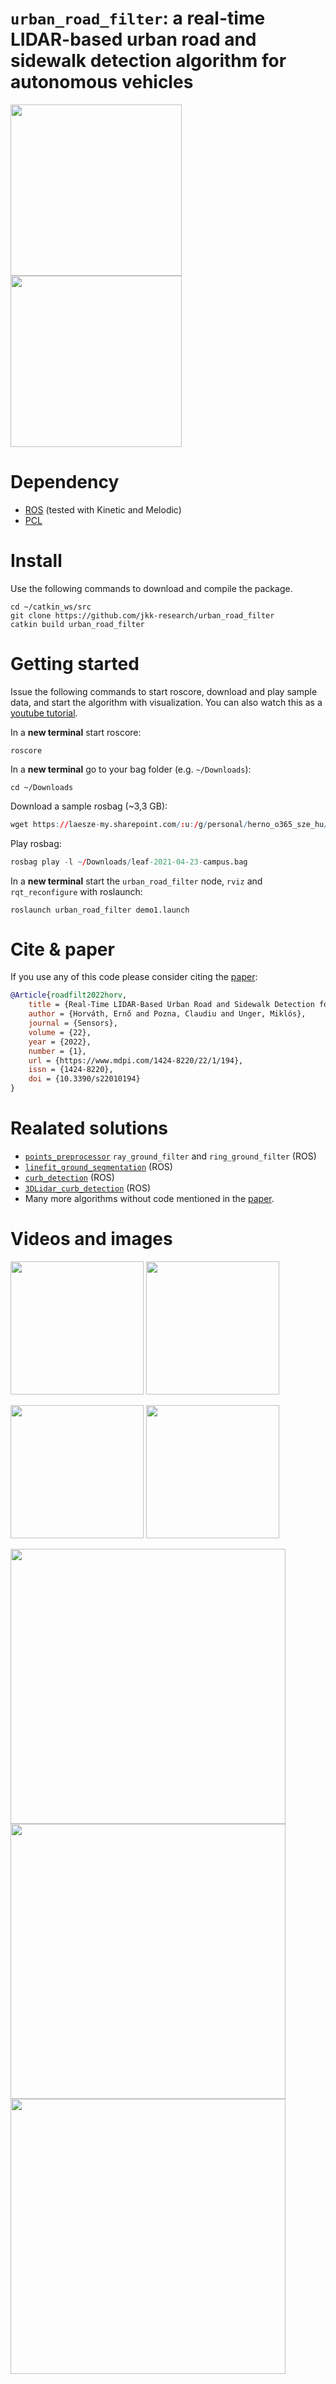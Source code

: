 # `urban_road_filter`: a real-time LIDAR-based urban road and sidewalk detection algorithm for autonomous vehicles

<img src="img/urban_road_filter_anim01.gif" width=274/><img src="img/urban_road_filter_static01.png" width=274/>

# Dependency

- [ROS](http://wiki.ros.org/ROS/Installation) (tested with Kinetic and Melodic)
- [PCL](https://pointclouds.org/)

# Install

Use the following commands to download and compile the package.

```
cd ~/catkin_ws/src
git clone https://github.com/jkk-research/urban_road_filter
catkin build urban_road_filter
```

# Getting started

Issue the following commands to start roscore, download and play sample data, and start the algorithm with visualization. You can also watch this as a [youtube tutorial](https://www.youtube.com/watch?v=HHnj4VcbSy4).

In a **new terminal** start roscore:

```
roscore
```

In a **new terminal** go to your bag folder (e.g. `~/Downloads`):

```
cd ~/Downloads
```

Download a sample rosbag (~3,3 GB):

```r
wget https://laesze-my.sharepoint.com/:u:/g/personal/herno_o365_sze_hu/EYl_ahy5pgBBhNHt5ZkiBikBoy_j_x95E96rDtTsxueB_A?download=1 -O leaf-2021-04-23-campus.bag
```

Play rosbag:

```r
rosbag play -l ~/Downloads/leaf-2021-04-23-campus.bag
```

In a **new terminal** start the `urban_road_filter` node, `rviz` and `rqt_reconfigure` with roslaunch:

```
roslaunch urban_road_filter demo1.launch
```

# Cite & paper

If you use any of this code please consider citing the [paper](https://www.mdpi.com/1424-8220/22/1/194):

```bibtex
@Article{roadfilt2022horv,
    title = {Real-Time LIDAR-Based Urban Road and Sidewalk Detection for Autonomous Vehicles},
    author = {Horváth, Ernő and Pozna, Claudiu and Unger, Miklós},
    journal = {Sensors},
    volume = {22},
    year = {2022},
    number = {1},
    url = {https://www.mdpi.com/1424-8220/22/1/194},
    issn = {1424-8220},
    doi = {10.3390/s22010194}
}
```

# Realated solutions

- [`points_preprocessor`](https://github.com/Autoware-AI/core_perception/tree/master/points_preprocessor) `ray_ground_filter` and `ring_ground_filter` (ROS)
- [`linefit_ground_segmentation`](https://github.com/lorenwel/linefit_ground_segmentation) (ROS)
- [`curb_detection`](https://github.com/linyliny/curb_detection) (ROS)
- [`3DLidar_curb_detection`](https://github.com/SohaibAl-emara/3D_Lidar_Curb_Detection) (ROS)
- Many more algorithms without code mentioned in the [paper](https://doi.org/10.3390/s22010194).

# Videos and images

[<img src="img/yt_demo01.png" width=213/>](https://www.youtube.com/watch?v=T2qi4pldR-E)
[<img src="img/yt_tutorial01.png" width=213/>](https://www.youtube.com/watch?v=HHnj4VcbSy4)

[<img src="img/yt_demo02.png" width=213/>](https://www.youtube.com/watch?v=9tdzo2AyaHM)
[<img src="img/yt_demo03.png" width=213/>](https://www.youtube.com/watch?v=lp6q_QvWA-Y)

<img src="img/marker_poly01.png" width=440/>
<img src="img/marker_road_high01.png" width=440/>
<img src="img/marker_poly02.png" width=440/>
